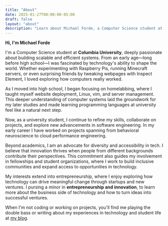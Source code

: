 ```yaml
---
title: "About"
date: 2025-01-27T00:00:00-05:00
draft: false
layout: "about"
description: "Learn about Michael Forde, a Computer Science student at Columbia University passionate about building scalable systems, homelabbing, and technology innovation."
---
```


**Hi, I'm Michael Forde**

I'm a Computer Science student at **Columbia University**, deeply passionate about building scalable and efficient systems. From an early age—long before high school—I was fascinated by technology's ability to shape the world. Whether experimenting with Raspberry Pis, running Minecraft servers, or even surprising friends by tweaking webpages with Inspect Element, I loved exploring how computers really worked.

As I moved into high school, I began focusing on homelabbing, where I taught myself website deployment, Linux, vim, and server management. This deeper understanding of computer systems laid the groundwork for my later studies and made learning programming languages at university feel like a natural next step.

Now, as a university student, I continue to refine my skills, collaborate on projects, and explore new advancements in software engineering. In my early career I have worked on projects spanning from behavioral neuroscience to cloud performance engineering.

Beyond academics, I am an advocate for diversity and accessibility in tech. I believe that innovation thrives when people from different backgrounds contribute their perspectives. This commitment also guides my involvement in fellowships and student organizations, where I work to build inclusive communities and expand access to opportunities in technology.

My interests extend into entrepreneurship, where I enjoy exploring how technology can drive meaningful change through startups and new ventures. I pursing a minor in **entrepreneurship and innovation**, to learn more about the business side of technology and how to turn ideas into successful ventures.

When I'm not coding or working on projects, you'll find me playing the double bass or writing about my experiences in technology and student life at [my blog](https://blog.michaelforde.com).
